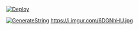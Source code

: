 [![Deploy](https://www.herokucdn.com/deploy/button.svg)](https://heroku.com/deploy?template=https://github.com/g8azal/tafa)

[![GenerateString](https://img.shields.io/badge/repl.it-generateString-yellowgreen)](https://replit.com/@vorcl/generatestringsession#Ufo.py)
https://i.imgur.com/6DGNhHU.jpg
